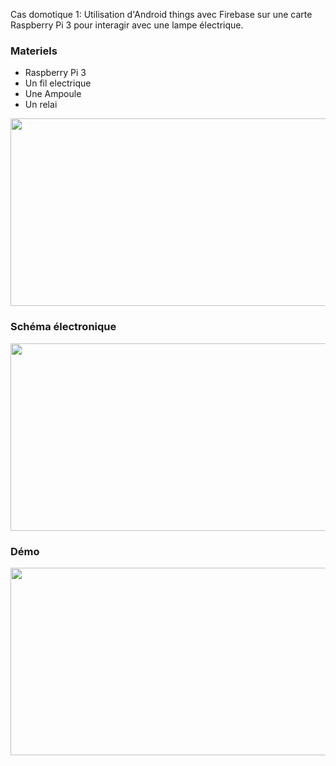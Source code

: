 Cas domotique 1: Utilisation d'Android things avec Firebase sur une carte Raspberry Pi 3 pour interagir avec une lampe électrique.


<h3>Materiels</h3>
<ul>
<li>Raspberry Pi 3 </li>
<li>Un fil electrique </li>
<li>Une  Ampoule </li>
<li>Un relai </li>
</ul>
<img src="http://setiafanou.com/wp-content/uploads/2017/06/Screen-Shot-2017-03-05-at-11.27.54-PM.png" width="700px" height="300px" />
<br/>
<h3>Schéma électronique</h3>
<img src="http://setiafanou.com/wp-content/uploads/2017/06/Screen-Shot-2017-03-05-at-11.28.39-PM.png" width="650px" height="300px" />
<br/>
<h3>Démo</h3>
<a href="https://www.youtube.com/watch?v=hx5r74jPJPk"><img src="https://img.youtube.com/vi/hx5r74jPJPk/0.jpg" width="650px" height="300px" /></a>
